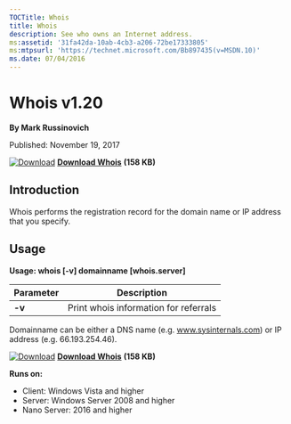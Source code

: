 ```yaml
--- 
TOCTitle: Whois
title: Whois
description: See who owns an Internet address.
ms:assetid: '31fa42da-10ab-4cb3-a206-72be17333805'
ms:mtpsurl: 'https://technet.microsoft.com/Bb897435(v=MSDN.10)'
ms.date: 07/04/2016
---
```


Whois v1.20
===========

**By Mark Russinovich**

Published: November 19, 2017

[![Download](/media/landing/sysinternals/download_sm.png)](https://download.sysinternals.com/files/WhoIs.zip) [**Download Whois**](https://download.sysinternals.com/files/WhoIs.zip) **(158 KB)**


## Introduction

Whois performs the registration record for the domain name or IP address
that you specify.

## Usage

**Usage: whois \[-v\] domainname \[whois.server\]**

|Parameter  |Description  |
|---------|---------|
|  **-v**  | Print whois information for referrals|

Domainname can be either a DNS name (e.g. www.sysinternals.com) or IP
address (e.g. 66.193.254.46).

[![Download](/media/landing/sysinternals/download_sm.png)](https://download.sysinternals.com/files/WhoIs.zip) [**Download Whois**](https://download.sysinternals.com/files/WhoIs.zip) **(158 KB)**

**Runs on:**

-   Client: Windows Vista and higher
-   Server: Windows Server 2008 and higher
-   Nano Server: 2016 and higher
